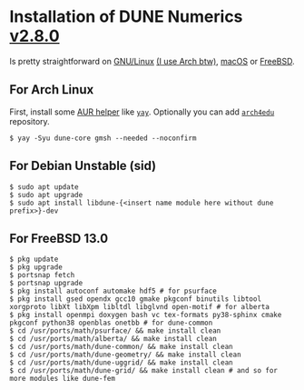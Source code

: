Installation of DUNE Numerics [v2.8.0](https://dune-project.org/releases/2.8.0)
=========================

Is pretty straightforward on [GNU/Linux](https://www.gnu.org/gnu/linux-and-gnu.html) [(I use Arch btw)](https://wiki.archlinux.org/title/arch_is_the_best), [macOS](https://github.com/dune-copasi/homebrew-tap) or [FreeBSD](https://www.freebsd.org).

For Arch Linux 
--------------

First, install some [AUR helper](https://wiki.archlinux.org/title/AUR_helpers) like [`yay`](https://github.com/Jguer/yay#installation).
Optionally you can add [`arch4edu`](https://wiki.archlinux.org/title/unofficial_user_repositories#arch4edu) repository.

```console
$ yay -Syu dune-core gmsh --needed --noconfirm
```

For Debian Unstable (sid)
---------------

```console
$ sudo apt update
$ sudo apt upgrade
$ sudo apt install libdune-{<insert name module here without dune prefix>}-dev
```

For FreeBSD 13.0
--------------

```console
$ pkg update
$ pkg upgrade
$ portsnap fetch
$ portsnap upgrade
$ pkg install autoconf automake hdf5 # for psurface
$ pkg install gsed opendx gcc10 gmake pkgconf binutils libtool xorgproto libXt libXpm libltdl libglvnd open-motif # for alberta
$ pkg install openmpi doxygen bash vc tex-formats py38-sphinx cmake pkgconf python38 openblas onetbb # for dune-common
$ cd /usr/ports/math/psurface/ && make install clean
$ cd /usr/ports/math/alberta/ && make install clean
$ cd /usr/ports/math/dune-common/ && make install clean
$ cd /usr/ports/math/dune-geometry/ && make install clean
$ cd /usr/ports/math/dune-uggrid/ && make install clean
$ cd /usr/ports/math/dune-grid/ && make install clean # and so for more modules like dune-fem
```